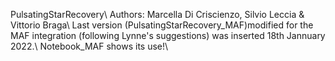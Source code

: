 PulsatingStarRecovery\\
Authors: Marcella Di Criscienzo, Silvio Leccia & Vittorio Braga\\
Last version (PulsatingStarRecovery_MAF)modified for the MAF integration (following Lynne's suggestions) was inserted 18th Jannuary 2022.\\
Notebook_MAF shows its use!\\
